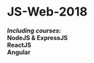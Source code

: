 # JS-Web-2018

<b><i>Including courses:</i></b><br>
<b>NodeJS & ExpressJS</b><br>
<b>ReactJS</b><br>
<b>Angular</b>

